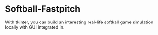 # Softball-Fastpitch
With tkinter, you can build an interesting real-life softball game simulation locally with GUI integrated in.
